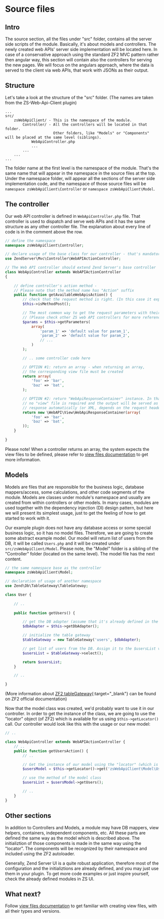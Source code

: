 # Source files

## Intro

The source section, all the files under "src" folder, contains all the server side scripts of the module. Basically, it's about models and controllers. The newly created web APIs' server side implementation will be located here. In case of a conservative approach using the standard ZF2 MVC pattern rather then angular way, this section will contain also the controllers for serving the new pages. We will focus on the angulars approach, where the data is served to the client via web APIs, that work with JSONs as their output.

## Structure

Let's take a look at the structure of the "src" folder. (The names are taken from the ZS-Web-Api-Client plugin)
```
...
src/
    zsWebApiClient/ - This is the namespace of the module.
        Controller/ - All the controllers will be located in that folder. 
                      Other folders, like "Models" or "Components" will be placed at the same level (siblings).
            WebApiController.php
            ...
        ...
    ...
...
```

The folder name at the first level is the namespace of the module. That's the same name that will appear in the namespace in the source files at the top.
Under the namespace folder, will appear all the sections of the server side implementation code, and the namespace of those source files will be ```namespace zsWebApiClient\Controller``` or ```namespace zsWebApiClient\Model```.

## The controller

Our web API controller is defined in ```WebApiController.php``` file. That controller is used to dispatch and serve web APIs and it has the same structure as any other controller file. The explanation about every line of code is in the comment above the row.

```php
// define the namespace
namespace zsWebApiClient\Controller;

// declare usage of the base class for our controller - that's mandatory!
use ZendServer\Mvc\Controller\WebAPIActionController;

// The Web API controller should extend Zend Server's base controller
class WebApiController extends WebAPIActionController
{
	
	// define controller's action method - 
	// Please note that the method name has "Action" suffix
	public function getAvailableWebApisAction() {
		// check that the request method is right. (In this case it expects to get POST request)
		$this->isMethodPost();

		// The most common way to get the request parameters with their defaults
		// (Please check other ZS web API controllers for more references)
		$params = $this->getParameters(
			array(
				'param_1' => 'default value for param_1',
				'param_2' => 'default value for param_2',
				// ...
			)
		);

		// .. some controller code here

		// OPTION #1: return an array - when returning an array, 
		// the corresponding view file must be created
		return array(
			'foo' => 'bar',
			'baz' => 'bat',
		);

		// OPTION #2: return "WebApiResponseContainer" instance. In that case, 
		// no "view" file is required and the output will be served as JSON 
		// response automatically (or XML, depends on the request headers)
		return new \WebAPI\View\WebApiResponseContainer(array(
			'foo' => 'bar',
			'baz' => 'bat',
		));
	}
	
}

```

Please note! When a controller returns an array, the system expects the view files to be defined, please refer to [view files documentation](view_files.md) to get more information.

## Models

Models are files that are responsible for the business logic, database mappers/access, some calculations, and other code segments of the module. Models are classes under module's namespace and usually are created from within controllers or other models. In many cases, modules are used together with the dependency injection (DI) design pattern, but here we will present its simplest usage, just to get the feeling of how to get started to work with it.

Our example plugin does not have any database access or some special business logic, so it has no model files. Therefore, we are going to create some abstract example model. Our model will return list of users from the DB, it will be called ```Users.php``` and it will be created under ```src/zsWebApiClient/Model```. Please note, the "Model" folder is a sibling of the "Controller" folder (located on the same level). The model file has the next content.

```php
// the same namespace base as the controller 
namespace zsWebApiClient\Model;

// declaration of usage of another namespace
use Zend\Db\TableGateway\TableGateway;

class User {
	
	// ..
	
	public function getUsers() {

		// get the DB adapter (assume that it's already defined in the class)
		$dbAdapter = $this->getDbAdapter();

		// initialize the table gateway
		$tableGateway = new TableGateway('users', $dbAdapter);

		// get list of users from the DB. Assign it to the $usersList variable
		$usersList = $tableGateway->select();

		return $usersList;
	}

	// ..

}
```

(More information about [ZF2 tableGateway](https://framework.zend.com/manual/2.4/en/modules/zend.db.table-gateway.html){:target="_blank"} can be found on ZF2 official documentation)

Now that the model class was created, we'd probably want to use it in our controller. In order to get the instance of the class, we are going to use the "locator" object (of ZF2) which is available for us using ```$this->getLocator()``` call. Our controller would look like this with the usage or our new model:

```php
// ..

class WebApiController extends WebAPIActionController {
	// ..
	public function getUsersAction() {
		// ..

		// Get the instance of our model using the "locator" (which is already defined for us)
		$usersModel = $this->getLocator()->get('zsWebApiClient\Model\User');

		// use the method of the model class
		$usersList = $usersModel->getUsers();

		// ..
	}
}
```

## Other sections

In addition to Controllers and Models, a module may have DB mappers, view helpers, containers, independent components, etc. All these parts are defined the same way as the model which is described above. The initializtion of those components is made in the same way using the "locator". The components will be recognized by their namespace and included using the ZF2 autoloader. 

Generally, Zend Server UI is a quite robust application, therefore most of the configuration and the initializtions are already defined, and you may just use them in your plugin. To get more code examples or just inspire yourself, check the already defined modules in ZS UI.

## What next?

Follow [view files documentation](view_files.md) to get familiar with creating view files, with all their types and versions.